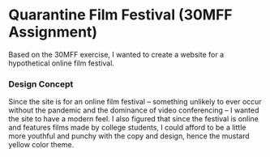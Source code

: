 # Quarantine Film Festival (30MFF Assignment)

Based on the 30MFF exercise, I wanted to create a website for a hypothetical online film festival.

### Design Concept
Since the site is for an online film festival – something unlikely to ever occur without the pandemic and the dominance of video conferencing – I wanted the site to have a modern feel. I also figured that since the festival is online and features films made by college students, I could afford to be a little more youthful and punchy with the copy and design, hence the mustard yellow color theme. 